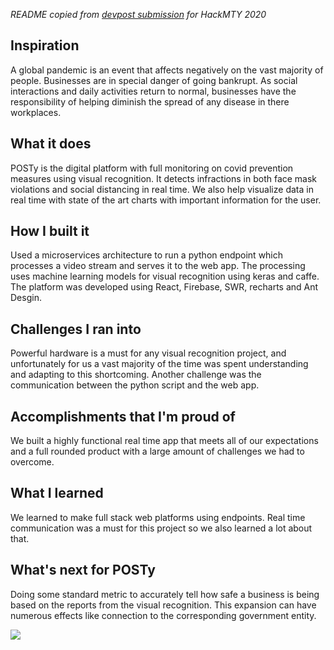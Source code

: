 *README copied from [devpost submission](https://devpost.com/software/posty) for HackMTY 2020*

## Inspiration
A global pandemic is an event that affects negatively on the vast majority of people. Businesses are in special danger of going bankrupt. As social interactions and daily activities return to normal, businesses have the responsibility of helping diminish the spread of any disease in there workplaces.

## What it does
POSTy is the digital platform with full monitoring on covid prevention measures using visual recognition. It detects infractions in both face mask violations and social distancing in real time. We also help visualize data in real time with state of the art charts with important information for the user.

## How I built it
Used a microservices architecture to run a python endpoint which processes a video stream and serves it to the web app. The processing uses machine learning models for visual recognition using keras and caffe. The platform was developed using React, Firebase, SWR, recharts and Ant Desgin.

## Challenges I ran into
Powerful hardware is a must for any visual recognition project, and unfortunately for us a vast majority of the time was spent understanding and adapting to this shortcoming. Another challenge was the communication between the python script and the web app.

## Accomplishments that I'm proud of
We built a highly functional real time app that meets all of our expectations and a full rounded product with a large amount of challenges we had to overcome.

## What I learned
We learned to make full stack web platforms using endpoints. Real time communication was a must for this project so we also learned a lot about that.

## What's next for POSTy
Doing some standard metric to accurately tell how safe a business is being based on the reports from the visual recognition. This expansion can have numerous effects like connection to the corresponding government entity.

![](POSTy_demo.gif)
